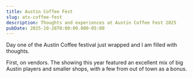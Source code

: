 ```yaml
---
title: Austin Coffee Fest
slug: atx-coffee-fest
description: Thoughts and experiences at Austin Coffee Fest 2025
pubDate: 2025-10-26T0:00:00.000-05:00
---
```


Day one of the Austin Coffee festival just wrapped and I am filled with thoughts.

First, on vendors. The showing this year featured an excellent mix of big Austin players and smaller shops, with a few from out of town as a bonus.